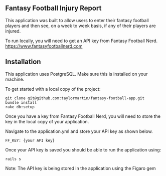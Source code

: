 Fantasy Football Injury Report
-------------------------------

This application was built to allow users to enter their fantasy football players
and then see, on a week to week basis, if any of their players are injured.

To run locally, you will need to get an API key from Fantasy Football Nerd. https://www.fantasyfootballnerd.com

Installation
-------------
This application uses PostgreSQL. Make sure this is installed on your machine.

To get started with a local copy of the project:

```
git clone git@github.com:taylormartin/fantasy-football-app.git
bundle install
rake db:setup
```

Once you have a key from Fantasy Football Nerd, you will need to store the key
in the local copy of your application.

Navigate to the application.yml and store your API key as shown below.

```
FF_KEY: {your API key}
```

Once your API key is saved you should be able to run the application using:

```
rails s
```

Note: The API key is being stored in the application using the Figaro gem

